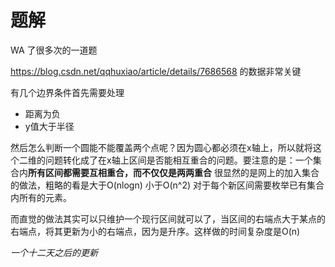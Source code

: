# 题解

WA 了很多次的一道题

https://blog.csdn.net/qqhuxiao/article/details/7686568 的数据非常关键

有几个边界条件首先需要处理
- 距离为负
- y值大于半径

然后怎么判断一个圆能不能覆盖两个点呢？因为圆心都必须在x轴上，所以就将这个二维的问题转化成了在x轴上区间是否能相互重合的问题。要注意的是：一个集合内**所有区间都需要互相重合，而不仅仅是两两重合** 很显然的是网上的加入集合的做法，粗略的看是大于O(nlogn) 小于O(n^2) 对于每个新区间需要枚举已有集合内所有的元素。

而直觉的做法其实可以只维护一个现行区间就可以了，当区间的右端点大于某点的右端点，将其更新为小的右端点，因为是升序。这样做的时间复杂度是O(n)

*一个十二天之后的更新*


